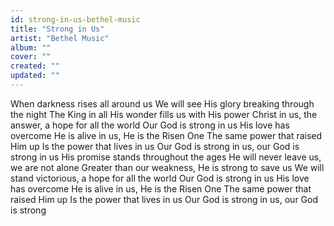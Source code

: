 ```yaml
---
id: strong-in-us-bethel-music
title: "Strong in Us"
artist: "Bethel Music"
album: ""
cover: ""
created: ""
updated: ""
---
```


When darkness rises all around us
We will see His glory breaking through the night
The King in all His wonder fills us with His power
Christ in us, the answer, a hope for all the world
Our God is strong in us
His love has overcome
He is alive in us, He is the Risen One
The same power that raised Him up
Is the power that lives in us
Our God is strong in us, our God is strong in us
His promise stands throughout the ages
He will never leave us, we are not alone
Greater than our weakness, He is strong to save us
We will stand victorious, a hope for all the world
Our God is strong in us
His love has overcome
He is alive in us, He is the Risen One
The same power that raised Him up
Is the power that lives in us
Our God is strong in us, our God is strong